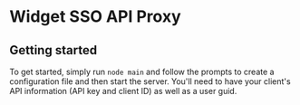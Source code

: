 # Widget SSO API Proxy

## Getting started

To get started, simply run `node main` and follow the prompts to create a
configuration file and then start the server. You'll need to have your client's
API information (API key and client ID) as well as a user guid.
